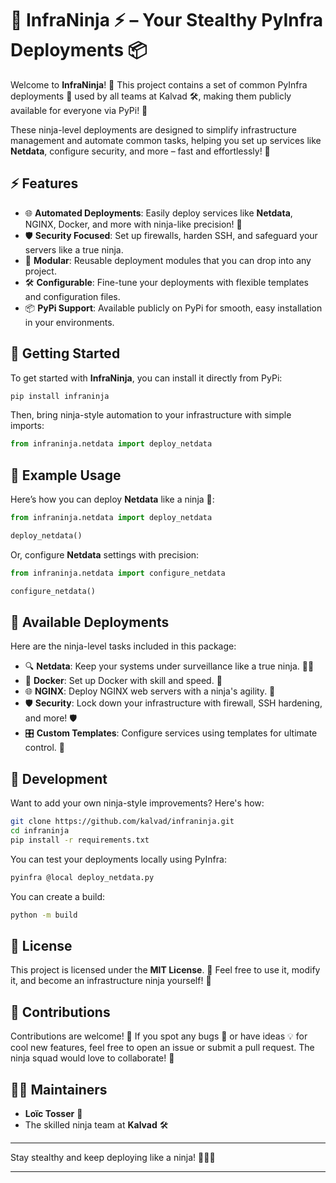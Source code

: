# 🥷 InfraNinja ⚡ – Your Stealthy PyInfra Deployments 📦

Welcome to **InfraNinja**! 🎉 This project contains a set of common PyInfra deployments 🥷 used by all teams at Kalvad 🛠️, making them publicly available for everyone via PyPi! 🚀

These ninja-level deployments are designed to simplify infrastructure management and automate common tasks, helping you set up services like **Netdata**, configure security, and more – fast and effortlessly! 💨

## ⚡️ Features

- 🌐 **Automated Deployments**: Easily deploy services like **Netdata**, NGINX, Docker, and more with ninja-like precision! 🥷
- 🛡️ **Security Focused**: Set up firewalls, harden SSH, and safeguard your servers like a true ninja.
- 🧩 **Modular**: Reusable deployment modules that you can drop into any project.
- 🛠️ **Configurable**: Fine-tune your deployments with flexible templates and configuration files.
- 📦 **PyPi Support**: Available publicly on PyPi for smooth, easy installation in your environments.

## 🎯 Getting Started

To get started with **InfraNinja**, you can install it directly from PyPi:

```bash
pip install infraninja
```

Then, bring ninja-style automation to your infrastructure with simple imports:

```python
from infraninja.netdata import deploy_netdata
```

## 🚀 Example Usage

Here’s how you can deploy **Netdata** like a ninja 🥷:

```python
from infraninja.netdata import deploy_netdata

deploy_netdata()
```

Or, configure **Netdata** settings with precision:

```python
from infraninja.netdata import configure_netdata

configure_netdata()
```

## 📜 Available Deployments

Here are the ninja-level tasks included in this package:

- 🔍 **Netdata**: Keep your systems under surveillance like a true ninja. 🕵️‍♂️
- 🐳 **Docker**: Set up Docker with skill and speed. 🐋
- 🌐 **NGINX**: Deploy NGINX web servers with a ninja's agility. 💨
- 🛡️ **Security**: Lock down your infrastructure with firewall, SSH hardening, and more! 🛡️
- 🎛️ **Custom Templates**: Configure services using templates for ultimate control. 🧩

## 🔧 Development

Want to add your own ninja-style improvements? Here's how:

```bash
git clone https://github.com/kalvad/infraninja.git
cd infraninja
pip install -r requirements.txt
```

You can test your deployments locally using PyInfra:

```bash
pyinfra @local deploy_netdata.py
```

You can create a build:
```bash
python -m build
```

## 📝 License

This project is licensed under the **MIT License**. 📝 Feel free to use it, modify it, and become an infrastructure ninja yourself! 🥷

## 🤝 Contributions

Contributions are welcome! 🎉 If you spot any bugs 🐛 or have ideas 💡 for cool new features, feel free to open an issue or submit a pull request. The ninja squad would love to collaborate! 🤗

## 👨‍💻 Maintainers

- **Loïc Tosser** 🥷
- The skilled ninja team at **Kalvad** 🛠️

---

Stay stealthy and keep deploying like a ninja! 🥷💨🚀

---
